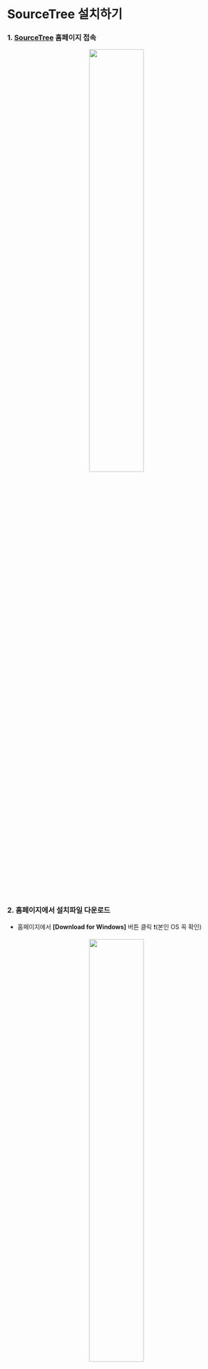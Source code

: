 # SourceTree 설치하기
### 1. [SourceTree](https://www.sourcetreeapp.com) 홈페이지 접속
<p align="center">
  <img width="50%" height="50%" src="https://user-images.githubusercontent.com/102717259/161205502-0d273386-020f-4cc4-b313-757d9fd84ee4.png">
</p>

### 2. 홈페이지에서 설치파일 다운로드
* 홈페이지에서 **[Download for Windows]** 버튼 클릭  ❗(본인 OS 꼭 확인)
<p align="center">
  <img width="50%" height="50%" src="https://user-images.githubusercontent.com/102717259/161206374-fed76c9a-9254-4cd1-aea8-6123d2744d2c.png">
</p>

* **라이선스 및 개인정보보호정책 동의**에 체크 후 **[Download]** 클릭
<p align="center">
  <img width="50%" height="50%" src="https://user-images.githubusercontent.com/102717259/161210162-f7104366-9155-4a1d-b18f-7a81e9c595cf.png">
</p>

### 3. 설치
<p align="center">
  <img width="10%" height="10%" src="https://user-images.githubusercontent.com/102717259/161210213-521ccd34-bb3d-4fbf-adf4-09f18ee1ab2c.png">
</p>

* Step 1. Bitbucket 사용 안하면 **[건너뛰기]** 클릭
<p align="center">
  <img width="50%" height="50%" src="https://user-images.githubusercontent.com/102717259/161213156-23f969c7-55fe-418b-b7de-7ed6c9928c1c.png">
</p>

* Step 2. **Git**만 사용하면 **"Mercurial"** 체크 해지하고 **[다음]** 클릭하고 설치 진행 후 완료되면 **[다음]** 클릭
<p align="center">
  <img width="49%" height="49%" src="https://user-images.githubusercontent.com/102717259/161213358-8c4fc30d-0c2e-4c09-b721-02dd65ec94f0.png">
  <img width="49%" height="49%" src="https://user-images.githubusercontent.com/102717259/161213490-0585ac7f-0105-4639-bacc-fccd38708860.png">
</p>

* Step 3. **"Author Name"** 에 Github의 User Name **"Author Email Address"** 에 Github의 Email Address 입력하고 **[다음]** 클릭
<p align="center">
  <img width="50%" height="50%" src="https://user-images.githubusercontent.com/102717259/161223454-ca3448be-a684-4f41-a809-f675a89bf59b.png">
</p>

* Step 4. SSH는 추후 변경 가능하고 현재 사용하지 않아 **[아니오]** 클릭하면 **SourceTree 설치 완료**
<p align="center">
  <img width="40%" height="40%" src="https://user-images.githubusercontent.com/102717259/161222936-3926a644-c1cf-48cf-b0d6-0a0712a1a38e.png">
</p>
<p align="center">
  <img width="50%" height="50%" src="https://user-images.githubusercontent.com/102717259/161223837-7128de32-971b-40e2-95ea-a50bb62f3f9b.png">
</p>
